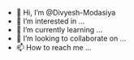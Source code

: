 - 👋 Hi, I’m @Divyesh-Modasiya
- 👀 I’m interested in ...
- 🌱 I’m currently learning ...
- 💞️ I’m looking to collaborate on ...
- 📫 How to reach me ...

<!---
Divyesh-Modasiya/Divyesh-Modasiya is a ✨ special ✨ repository because its `README.md` (this file) appears on your GitHub profile.
You can click the Preview link to take a look at your changes.
--->
